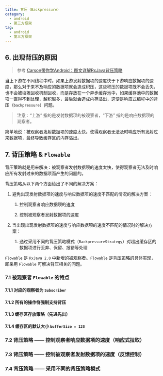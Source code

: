 ```yaml
---
title: 背压（Backpressure）
category: 
  - android
  - 第三方框架
tag:
  - android
  - 第三方框架
---
```


## 6. 出现背压的原因

> 参考 [Carson带你学Android：图文详解RxJava背压策略](https://carsonho.blog.csdn.net/article/details/79081407)

当上下游在不同线程中时，如果上游发射数据项的速度快于下游响应数据项的速度，那么对于来不及响应的数据项就会造成积压，这些积压的数据项既不会丢失，也不会被垃圾回收机制回收，而是存放在一个异步缓存池中，如果缓存池中的数据项一直得不到处理，越积越多，最后就会造成内存溢出，这便是响应式编程中的背压（`backpressure`）问题。

> 注意：“上游” 指的是发射数据项的被观察者，“下游” 指的是响应数据项的观察者。

简单地说：被观察者发射数据项的速度太快，使得观察者无法及时响应所有发射过来数据项，最终导致缓存区的内存溢出。

## 7. 背压策略 & `Flowable`

背压策略就是用来解决：被观察者发射数据项的速度太快，使得观察者无法及时响应所有发射过来的数据项而产生的问题的。

背压策略从以下两个方面给出了不同的解决方案：

1. 避免出现发射数据项的速度与响应数据项的速度不匹配的情况的解决方案：

    1. 控制观察者响应数据项的速度

    2. 控制被观察者发射数据项的速度

2. 当出现出现发射数据项的速度与响应数据项的速度不匹配的情况时的解决方案：

    1. 通过采用不同的背压策略模式（`BackpressureStrategy`）对超出缓存区的数据项进行丢弃、保留、报错等处理

`Flowable` 是 `RxJava 2.0` 中新增的被观察者。`Flowable` 是背压策略的具体实现，即采用 `Flowable` 可解决背压相关的问题。

### 7.1 被观察者 `Flowable` 的特点

#### 7.1.1 对应的观察者为 `Subscriber`

#### 7.1.2 所有的操作符强制支持背压

#### 7.1.3 缓存区存放策略（先进先出）

#### 7.1.4 缓存区的默认大小 `bufferSize = 128`

### 7.2 背压策略 —— 控制观察者响应数据项的速度（响应式拉取）

### 7.3 背压策略 —— 控制被观察者发射数据项的速度（反馈控制）

### 7.4 背压策略 —— 采用不同的背压策略模式